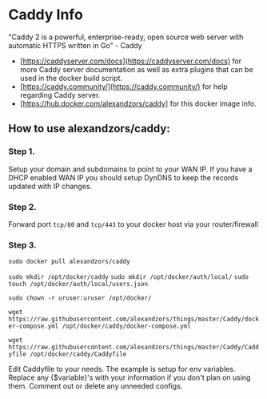 # Caddy Info

"Caddy 2 is a powerful, enterprise-ready, open source web server with automatic HTTPS written in Go" - Caddy

- [https://caddyserver.com/docs](https://caddyserver.com/docs) for more Caddy server documentation as well as extra plugins that can be used in the docker build script.
- [https://caddy.community/](https://caddy.community/) for help regarding Caddy server.
- [https://hub.docker.com/alexandzors/caddy] for this docker image info.

## How to use alexandzors/caddy:

### Step 1.

Setup your domain and subdomains to point to your WAN IP.
If you have a DHCP enabled WAN IP you should setup DynDNS to keep the records updated with IP changes.

### Step 2.

Forward port `tcp/80` and `tcp/443` to your docker host via your router/firewall

### Step 3.

`sudo docker pull alexandzors/caddy`

`sudo mkdir /opt/docker/caddy`
`sudo mkdir /opt/docker/auth/local/`
`sudo touch /opt/docker/auth/local/users.json`

`sudo chown -r uruser:uruser /opt/docker/`

`wget https://raw.githubusercontent.com/alexandzors/things/master/Caddy/docker-compose.yml /opt/docker/caddy/docker-compose.yml`

`wget https://raw.githubusercontent.com/alexandzors/things/master/Caddy/Caddyfile /opt/docker/caddy/Caddyfile`


Edit Caddyfile to your needs. The example is setup for env variables. Replace any {$variable}'s with your information if you don't plan on using them. Comment out or delete any unneeded configs.